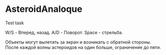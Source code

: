 # AsteroidAnaloque
 Test task
 
W/S - Вперед, назад.
A/D - Поворот.
Space - стрельба.

Объекты могут вылетать за экран и возникать с обратной стороны. После каждой волны астероидов на один больше, ограничение до пяти.
